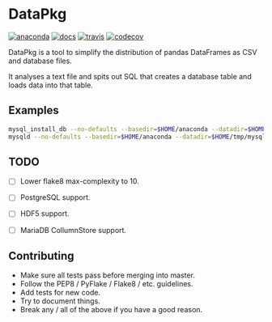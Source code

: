 # DataPkg

[![anaconda](https://anaconda.org/kimlab/datapkg/badges/version.svg?style=flat-square)](https://anaconda.org/kimlab/datapkg)
[![docs](https://img.shields.io/badge/docs-latest-blue.svg?style=flat-square&?version=latest)](http://kimlaborg.github.io/datapkg)
[![travis](https://img.shields.io/travis/kimlaborg/datapkg.svg?style=flat-square)](https://travis-ci.org/kimlaborg/datapkg)
[![codecov](https://img.shields.io/codecov/c/github/kimlaborg/datapkg.svg?style=flat-square)](https://codecov.io/gh/kimlaborg/datapkg)

DataPkg is a tool to simplify the distribution of pandas DataFrames as CSV and database files.

It analyses a text file and spits out SQL that creates a database table and loads data into that table.


## Examples

```bash
mysql_install_db --no-defaults --basedir=$HOME/anaconda --datadir=$HOME/tmp/mysql_db
mysqld --no-defaults --basedir=$HOME/anaconda --datadir=$HOME/tmp/mysql_db
```

## TODO

- [ ] Lower flake8 max-complexity to 10.
- [ ] PostgreSQL support.
- [ ] HDF5 support.
- [ ] MariaDB CollumnStore support.


## Contributing

- Make sure all tests pass before merging into master.
- Follow the PEP8 / PyFlake / Flake8 / etc. guidelines.
- Add tests for new code.
- Try to document things.
- Break any / all of the above if you have a good reason.
